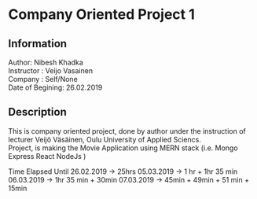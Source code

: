 # Company Oriented Project 1

## Information

Author: Nibesh Khadka <br>
Instructor : Veijo Vasainen <br>
Company : Self/None <br>
Date of Begining: 26.02.2019 <br>

## Description

This is company oriented project, done by author under the instruction of lecturer Veijö Väsäinen, Oulu University of Applied Sciencs. <br>
Project, is making the Movie Application using MERN stack (i.e. Mongo Express React NodeJs )<br>

Time Elapsed Until 26.02.2019 -> 25hrs 
                    05.03.2019 -> 1 hr + 1hr 35 min 
                    06.03.2019 -> 1hr 35 min + 30min
                    07.03.2019 -> 45min + 49min + 51 min + 15min
                    